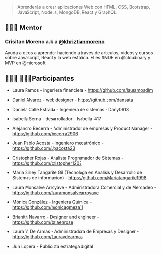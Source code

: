 > Aprenderás a crear aplicaciones Web con HTML, CSS, Bootstrap, JavaScript, Node.js, MongoDB, React y GraphQL.

## 👨🏼‍🏫 Mentor

### Crisitan Moreno a.k.a [@khriztianmoreno](https://twitter.com/khriztianmoreno)

Ayuda a otros a aprender haciendo a través de artículos, videos y cursos sobre Javascript, React y la web estática. El es #MDE en @cloudinary y MVP en @microsoft

## 👩🏻‍💻 👨🏼‍💻Participantes


- Laura Ramos - ingeniera financiera - https://github.com/lauramosdim
- Daniel Alvarez - web designer - https://github.com/dansata
- Daniela Calle Estrada - Ingeniera de sistemas - Dany0913
- Isabella Serna - desarrollador - Isabella-417
- Alejandro Becerra - Administrador de empresas y Product Manager - https://github.com/becerra2906
- Juan Pablo Acosta - Ingeniero mecatrónico -https://github.com/Jpacosta23
- Cristopher Rojas - Analista Programador de Sistemas - https://github.com/cristopher1202

- Maria Sirley Tangarife Gil (Tecnologa en Analisis y Desarrollo de Sistemas de informacion) - https://github.com/Mariatangarife1998
- Laura Monsalve Arroyave - Administradora Comercial y de Mercadeo - https://github.com/lauramonsalvearroyave
- Mónica González - Ingeniera Química - https://github.com/monicagmeza11
- Brianith Navarro - Designer and engineer - https://github.com/briaenrose
- Laura V. De Armas - Administradora de Empresas y Designer - https://github.com/Lauravdearmas
- Jun Lopera - Publicista estratega digital